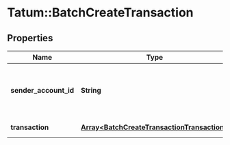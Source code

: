 # Tatum::BatchCreateTransaction

## Properties
Name | Type | Description | Notes
------------ | ------------- | ------------- | -------------
**sender_account_id** | **String** | Internal sender account ID within Tatum platform | 
**transaction** | [**Array&lt;BatchCreateTransactionTransaction&gt;**](BatchCreateTransactionTransaction.md) | Array of block seals. | [optional] 


